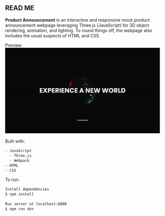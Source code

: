 ## READ ME

**Product Announcement** is an interactive and responsive mock product announcement webpage leveraging Three.js (JavaScript) for 3D object rendering, animation, and lighting. To round things off, the webpage also includes the usual suspects of HTML and CSS. 

Preview:<br>
![](/static/img/website.gif)

Built with:
```
- JavaScript
  - Three.js
  - Webpack
- HTML
- CSS
```

To run:
```
Install dependencies
$ npm install

Run server at localhost:8080
$ npm run dev
```
